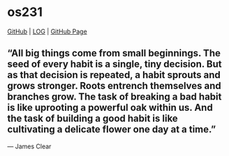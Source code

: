 # os231

[GitHub](https://github.com/fiqoanugrah/os231/) | [LOG](TXT/mylog.txt) | [GitHub Page](https://fiqoanugrah.github.io/os231/)

## “All big things come from small beginnings. The seed of every habit is a single, tiny decision. But as that decision is repeated, a habit sprouts and grows stronger. Roots entrench themselves and branches grow. The task of breaking a bad habit is like uprooting a powerful oak within us. And the task of building a good habit is like cultivating a delicate flower one day at a time.”
― James Clear
